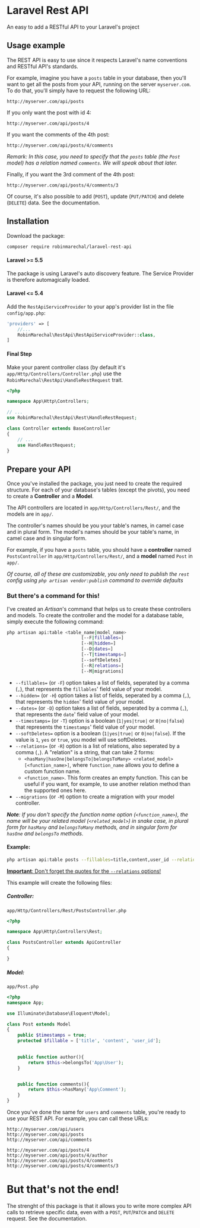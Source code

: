 

# Laravel Rest API

An easy to add a RESTful API to your Laravel's project

## Usage example
The REST API is easy to use since it respects Laravel's name  conventions and RESTful API's standards.

 For example, imagine you have a `posts` table in your database, then you'll want to get all the posts from your API, running on the server `myserver.com`. To do that, you'll simply have to request the following URL:
 ```http
 http://myserver.com/api/posts
```

If you only want the post with id 4:
```http
http://myserver.com/api/posts/4
```

If you want the comments of the 4th post:

```http
http://myserver.com/api/posts/4/comments
```

_Remark: In this case, you need to specify that the `posts` table (the `Post` model) has a relation named `comments`. We will speak about that later._

Finally, if you want the 3rd comment of the 4th post:

```http
http://myserver.com/api/posts/4/comments/3
```

Of course, it's also possible to add (`POST`), update (`PUT/PATCH`) and delete (`DELETE`) data. See the documentation.

## Installation
Download the package:
```bash
composer require robinmarechal/laravel-rest-api
```
#### Laravel >= 5.5
The package is using Laravel's auto discovery feature. The Service Provider is therefore automagically loaded.

#### Laravel <= 5.4
Add the `RestApiServiceProvider` to your app's provider list in the file `config/app.php`:

```php
'providers' => [
    //...
    RobinMarechal\RestApi\RestApiServiceProvider::class,
]
```

#### Final Step
Make your parent controller class (by default it's `app/Http/Controllers/Controller.php`) use the `RobinMarechal\RestApi\HandleRestRequest` trait.

```php
<?php

namespace App\Http\Controllers;

// ...
use RobinMarechal\RestApi\Rest\HandleRestRequest;

class Controller extends BaseController
{
	// ...
    use HandleRestRequest;
}
```

##  Prepare your API
Once you've installed the package, you just need to create the required structure.
For each of your database's tables (except the pivots), you need to create a **Controller** and a **Model**.

The API controllers are located in `app/Http/Controllers/Rest/`, and the models are in `app/`.

The controller's names should be you your table's names, in camel case and in plural form.
The model's names should be your table's name, in camel case and in singular form.

For example, if you have a `posts` table, you should have a **controller** named `PostsController` in `app/Http/Controllers/Rest/`, and a **model** named `Post` in `app/`.

_Of course, all of these are customizable, you only need to publish the `rest` config using `php artisan vendor:publish` command to override defaults_

### But there's a command for this!

I've created an _Artisan_'s command that helps us to create these controllers and models.
To create the controller and the model for a database table, simply execute the following command:
```bash
php artisan api:table <table_name|model_name> 
                            [--F|fillables=]
                            [--H|hidden=]
                            [--D|dates=]
                            [--T|timestamps=] 
                            [--softDeletes] 
                            [--R|relations=]
                            [--M|migrations]
``` 

- `--fillables=` (or `-F`) option takes a list of fields, seperated by a comma (`,`), that represents the `fillables`' field value of your model.
- `--hidden=` (or `-H`) option takes a list of fields, seperated by a comma (`,`), that represents the `hidden`' field value of your model.
- `--dates=` (or `-D`) option takes a list of fields, seperated by a comma (`,`), that represents the `date`' field value of your model.
- `--timestamps=` (or `-T`) option is a boolean (`1|yes|true|` or `0|no|false`) that represents the `timestamps`' field value of your model.
- `--softDeletes=` option is a boolean (`1|yes|true|` or `0|no|false`). If the value is `1`, `yes` or `true`, you model will use softDeletes.
- `--relations=` (or `-R`) option is a list of relations, also seperated by a comma (`,`).
A "relation" is a string, that can take 2 forms:
    - `<hasMany|hasOne|belongsTo|belongsToMany> <related_model> [<function_name>]`, where `function_name` allows you to define a custom function name.
    - `<function_name>`. This form creates an empty function. This can be useful if you want, for example, to use another relation method than the supported ones here.
- `--migrations` (or `-M`) option to create a migration with your model controller.

_**Note**:  If you don't specify the function name option (`<function_name>`), the name will be your related model (`<related_model>`) in snake case, in plural form for `hasMany` and `belongsToMany` methods, and in singular form for `hasOne` and `belongsTo` methods._

#### Example:

```bash
php artisan api:table posts --fillables=title,content,user_id --relations="belongsTo User author, hasMany Comment"
```
<u>**Important**: Don't forget the quotes for the `--relations` options!</u>

This example will create the following files:

##### Controller:
`app/Http/Controllers/Rest/PostsController.php`
```php
<?php

namespace App\Http\Controllers\Rest;

class PostsController extends ApiController
{

}
```
##### Model:
`app/Post.php`

```php
<?php
namespace App;

use Illuminate\Database\Eloquent\Model;

class Post extends Model
{
    public $timestamps = true;
    protected $fillable = ['title', 'content', 'user_id'];

    
    public function author(){
        return $this->belongsTo('App\User');
    }


    public function comments(){
        return $this->hasMany('App\Comment');
    }
}
```

Once you've done the same for `users` and `comments` table, you're ready to use your REST API. For example, you can call these URLs:

```http
http://myserver.com/api/users
http://myserver.com/api/posts
http://myserver.com/api/comments

http://myserver.com/api/posts/4
http://myserver.com/api/posts/4/author
http://myserver.com/api/posts/4/comments
http://myserver.com/api/posts/4/comments/3
```

# But that's not the end!

The strenght of this package is that it allows you to write more complex API calls to retrieve specific data, even with a `POST`, `PUT`/`PATCH` and `DELETE` request. See the documentation.